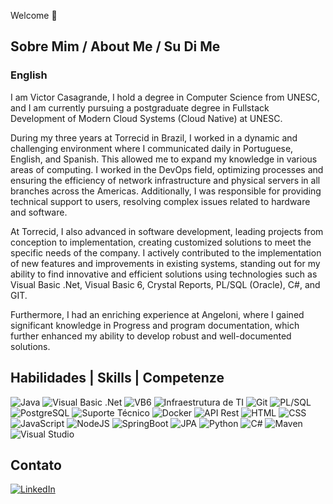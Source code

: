 Welcome 👋

## Sobre Mim / About Me / Su Di Me

### English
I am Victor Casagrande, I hold a degree in Computer Science from UNESC, and I am currently pursuing a postgraduate degree in Fullstack Development of Modern Cloud Systems (Cloud Native) at UNESC.

During my three years at Torrecid in Brazil, I worked in a dynamic and challenging environment where I communicated daily in Portuguese, English, and Spanish. This allowed me to expand my knowledge in various areas of computing. I worked in the DevOps field, optimizing processes and ensuring the efficiency of network infrastructure and physical servers in all branches across the Americas. Additionally, I was responsible for providing technical support to users, resolving complex issues related to hardware and software.

At Torrecid, I also advanced in software development, leading projects from conception to implementation, creating customized solutions to meet the specific needs of the company. I actively contributed to the implementation of new features and improvements in existing systems, standing out for my ability to find innovative and efficient solutions using technologies such as Visual Basic .Net, Visual Basic 6, Crystal Reports, PL/SQL (Oracle), C#, and GIT.

Furthermore, I had an enriching experience at Angeloni, where I gained significant knowledge in Progress and program documentation, which further enhanced my ability to develop robust and well-documented solutions.

## Habilidades | Skills | Competenze

![Java](https://img.shields.io/badge/Java-8-orange)
![Visual Basic .Net](https://img.shields.io/badge/Visual%20Basic%20.Net-4.0-purple)
![VB6](https://img.shields.io/badge/VB6-Bug%20Fixes-lightgrey)
![Infraestrutura de TI](https://img.shields.io/badge/Infraestrutura%20de%20TI-Servidores%20Linux%20e%20Windows-informational)
![Git](https://img.shields.io/badge/Git-Version%20Control-blue)
![PL/SQL](https://img.shields.io/badge/PL%2FSQL-Oracle-green)
![PostgreSQL](https://img.shields.io/badge/PostgreSQL-Database-316192)
![Suporte Técnico](https://img.shields.io/badge/Suporte%20Técnico-Boa%20Comunicação-brightgreen)
![Docker](https://img.shields.io/badge/Docker-Containerization-blue)
![API Rest](https://img.shields.io/badge/API%20Rest-Development-yellow)
![HTML](https://img.shields.io/badge/HTML-Markup-red)
![CSS](https://img.shields.io/badge/CSS-Styling-blue)
![JavaScript](https://img.shields.io/badge/JavaScript-Frontend-yellow)
![NodeJS](https://img.shields.io/badge/NodeJS-Backend-green)
![SpringBoot](https://img.shields.io/badge/SpringBoot-Framework-brightgreen)
![JPA](https://img.shields.io/badge/JPA-Data%20Persistence-orange)
![Python](https://img.shields.io/badge/Python-Programming-blue)
![C#](https://img.shields.io/badge/C%23-Development-purple)
![Maven](https://img.shields.io/badge/Maven-Build%20Tool-blue)
![Visual Studio](https://img.shields.io/badge/Visual%20Studio-IDE-purple)

## Contato

[![LinkedIn](https://img.shields.io/badge/LinkedIn-Connect-blue)](https://www.linkedin.com/in/victor-farias-casagrande/)
